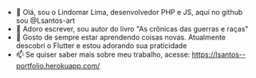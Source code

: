 - 👋 Olá, sou o Lindomar Lima, desenvolvedor PHP e JS, aqui no github sou @Lsantos-art
- 👀 Adoro escrever, sou autor do livro "As crônicas das guerras e raças"
- 🌱 Gosto de sempre estar aprendendo coisas novas. Atualmente descobri o Flutter e estou adorando sua praticidade
- 📫 Se quiser saber mais sobre meu trabalho, acesse: https://lsantos--portfolio.herokuapp.com/

<!---
Lsantos-art/Lsantos-art is a ✨ special ✨ repository because its `README.md` (this file) appears on your GitHub profile.
You can click the Preview link to take a look at your changes.
--->
